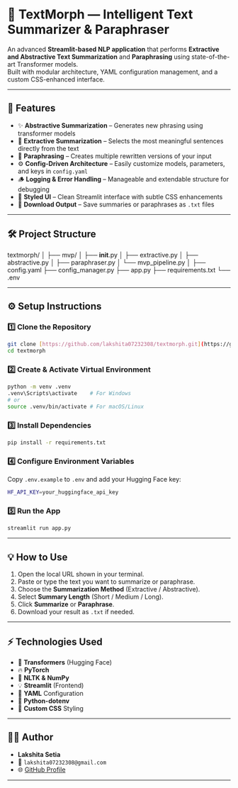 # 📝 TextMorph — Intelligent Text Summarizer & Paraphraser  

An advanced **Streamlit-based NLP application** that performs **Extractive and Abstractive Text Summarization** and **Paraphrasing** using state-of-the-art Transformer models.  
Built with modular architecture, YAML configuration management, and a custom CSS-enhanced interface.  

---

## 🚀 Features
- ✨ **Abstractive Summarization** – Generates new phrasing using transformer models  
- 🧩 **Extractive Summarization** – Selects the most meaningful sentences directly from the text  
- 🔄 **Paraphrasing** – Creates multiple rewritten versions of your input  
- ⚙️ **Config-Driven Architecture** – Easily customize models, parameters, and keys in `config.yaml`  
- 🪵 **Logging & Error Handling** – Manageable and extendable structure for debugging  
- 🎨 **Styled UI** – Clean Streamlit interface with subtle CSS enhancements  
- 💾 **Download Output** – Save summaries or paraphrases as `.txt` files  

---

## 🛠️ Project Structure


textmorph/
│
├── mvp/
│   ├── __init__.py
│   ├── extractive.py
│   ├── abstractive.py
│   ├── paraphraser.py
│   └── mvp_pipeline.py
│
├── config.yaml
├── config_manager.py
├── app.py
├── requirements.txt
└── .env


---

## ⚙️ Setup Instructions

### 1️⃣ Clone the Repository
```bash
git clone [https://github.com/lakshita07232308/textmorph.git](https://github.com/lakshita07232308/textmorph.git)
cd textmorph
```
### 2️⃣ Create & Activate Virtual Environment
```bash
python -m venv .venv
.venv\Scripts\activate    # For Windows
# or
source .venv/bin/activate # For macOS/Linux
```
### 3️⃣ Install Dependencies
```bash
pip install -r requirements.txt
```
### 4️⃣ Configure Environment Variables
Copy `.env.example` to `.env` and add your Hugging Face key:
```bash
HF_API_KEY=your_huggingface_api_key
```
### 5️⃣ Run the App
```bash
streamlit run app.py
```
--- 

## 💡 How to Use

1.  Open the local URL shown in your terminal.
2.  Paste or type the text you want to summarize or paraphrase.
3.  Choose the **Summarization Method** (Extractive / Abstractive).
4.  Select **Summary Length** (Short / Medium / Long).
5.  Click **Summarize** or **Paraphrase**.
6.  Download your result as `.txt` if needed.

---

## ⚡ Technologies Used

-   🧠 **Transformers** (Hugging Face)
-   🔥 **PyTorch**
-   🧮 **NLTK & NumPy**
-   💡 **Streamlit** (Frontend)
-   📜 **YAML** Configuration
-   🧰 **Python-dotenv**
-   🎨 **Custom CSS** Styling

---

## 👩‍💻 Author

-   **Lakshita Setia**
-   📧 `lakshita07232308@gmail.com`
-   🌐 [GitHub Profile](https://github.com/lakshita07232308)

---

